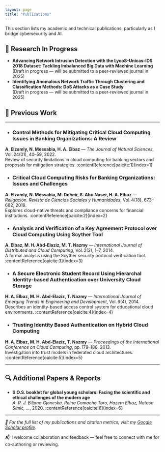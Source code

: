 ```yaml
---
layout: page
title: "Publications"
---
```


This section lists my academic and technical publications, particularly as I bridge cybersecurity and AI.

## 📝 Research In Progress
- **Advancing Network Intrusion Detection with the LycoS-Unicas-IDS 2018 Dataset: Tackling Imbalanced Big Data with Machine Learning**  
  (Draft in progress — will be submitted to a peer-reviewed journal in 2025)
- **Identifying Anomalous Network Traffic Through Clustering and Classification Methods: DoS Attacks as a Case Study**  
  (Draft in progress — will be submitted to a peer-reviewed journal in 2025)

## 📄 Previous Work
---

- ### Control Methods for Mitigating Critical Cloud Computing Issues in Banking Organizations: A Review  
**A. Elzamly, N. Messabia, H. A. Elbaz** — *The Journal of Natural Sciences*, Vol. 24(01), 40–59, 2022.  
Review of security limitations in cloud computing for banking sectors and proposals for mitigation strategies. :contentReference[oaicite:1]{index=1}

- ### Critical Cloud Computing Risks for Banking Organizations: Issues and Challenges  
**A. Elzamly, N. Messabia, M. Doheir, S. Abu Naser, H. A. Elbaz** — *Religación. Revista de Ciencias Sociales y Humanidades*, Vol. 4(18), 673–682, 2019.  
Explores cloud-native threats and compliance concerns for financial institutions. :contentReference[oaicite:2]{index=2}

- ### Analysis and Verification of a Key Agreement Protocol over Cloud Computing Using Scyther Tool  
**A. Elbaz, M. H. Abd‑Elaziz, M. T. Nazmy** — *International Journal of Distributed and Cloud Computing*, Vol. 2(2), 1–7, 2014.  
A formal analysis using the Scyther security protocol verification tool. :contentReference[oaicite:3]{index=3}

- ### A Secure Electronic Student Record Using Hierarchal Identity‑based Authentication over University Cloud Storage  
**H. A. Elbaz, M. H. Abd‑Elaziz, T. Nazmy** — *International Journal of Emerging Trends in Engineering and Development*, Vol. 6(4), 2014.  
Describes an identity-based access control system for educational cloud environments. :contentReference[oaicite:4]{index=4}

- ### Trusting Identity Based Authentication on Hybrid Cloud Computing  
**H. A. Elbaz, M. H. Abd‑Elaziz, T. Nazmy** — *Proceedings of the International Conference on Cloud Computing*, pp. 179–188, 2013.  
Investigation into trust models in federated cloud architectures. :contentReference[oaicite:5]{index=5}

---

## 🔍 Additional Papers & Reports

- **S.O.S. booklet for global young scholars: Facing the scientific and ethical challenges of the modern age**  
  *A. R. J. Biljana Gjoneska, Reina Camacho Toro, Hazem Elbaz, Natasa Simic, …*, 2020. :contentReference[oaicite:6]{index=6}

---

*🔗 For the full list of my publications and citation metrics, visit my [Google Scholar profile](https://scholar.google.com/citations?user=Ei_icn0AAAAJ&hl=en&authuser=1).*

📬 I welcome collaboration and feedback — feel free to connect with me for co-authoring or reviewing.
